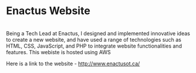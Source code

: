 # Enactus Website
<br>
Being a Tech Lead at Enactus, I designed and implemented innovative ideas to create a new website, and have used a range of technologies such as
HTML, CSS, JavaScript, and PHP to integrate website functionalities and features. This webiste is hosted using AWS

Here is a link to the website - http://www.enactusot.ca/
 

